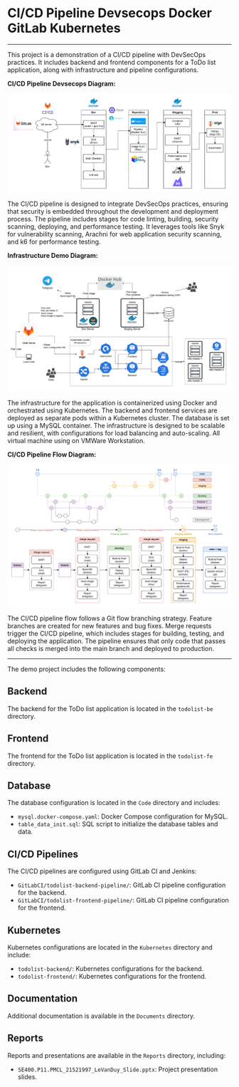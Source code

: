 # CI/CD Pipeline Devsecops Docker GitLab Kubernetes

---

This project is a demonstration of a CI/CD pipeline with DevSecOps practices. It includes backend and frontend components for a ToDo list application, along with infrastructure and pipeline configurations.

**CI/CD Pipeline Devsecops Diagram:**

![Image of CI/CD Pipeline Devsecops Diagram](./assets/CICD_Pipeline_Devsecops_Diagram.png)

The CI/CD pipeline is designed to integrate DevSecOps practices, ensuring that security is embedded throughout the development and deployment process. The pipeline includes stages for code linting, building, security scanning, deploying, and performance testing. It leverages tools like Snyk for vulnerability scanning, Arachni for web application security scanning, and k6 for performance testing.

**Infrastructure Demo Diagram:**

![Image of Infrastructure Demo Diagram](./assets/Infrastructure_Demo_Diagram.png)

The infrastructure for the application is containerized using Docker and orchestrated using Kubernetes. The backend and frontend services are deployed as separate pods within a Kubernetes cluster. The database is set up using a MySQL container. The infrastructure is designed to be scalable and resilient, with configurations for load balancing and auto-scaling. All virtual machine using on VMWare Workstation.

**CI/CD Pipeline Flow Diagram:**

![Image of CI/CD Pipeline Devsecops Diagram](./assets/CICD_Pipeline_Flow_Git_Flow_Diagram.png)

The CI/CD pipeline flow follows a Git flow branching strategy. Feature branches are created for new features and bug fixes. Merge requests trigger the CI/CD pipeline, which includes stages for building, testing, and deploying the application. The pipeline ensures that only code that passes all checks is merged into the main branch and deployed to production.

---

The demo project includes the following components:

## Backend

The backend for the ToDo list application is located in the `todolist-be` directory.

## Frontend

The frontend for the ToDo list application is located in the `todolist-fe` directory.

## Database

The database configuration is located in the `Code` directory and includes:

-   `mysql.docker-compose.yaml`: Docker Compose configuration for MySQL.
-   `table_data_init.sql`: SQL script to initialize the database tables and data.

## CI/CD Pipelines

The CI/CD pipelines are configured using GitLab CI and Jenkins:

-   `GitLabCI/todolist-backend-pipeline/`: GitLab CI pipeline configuration for the backend.
-   `GitLabCI/todolist-frontend-pipeline/`: GitLab CI pipeline configuration for the frontend.

## Kubernetes

Kubernetes configurations are located in the `Kubernetes` directory and include:

-   `todolist-backend/`: Kubernetes configurations for the backend.
-   `todolist-frontend/`: Kubernetes configurations for the frontend.

## Documentation

Additional documentation is available in the `Documents` directory.

## Reports

Reports and presentations are available in the `Reports` directory, including:

-   `SE400.P11.PMCL_21521997_LeVanDuy_Slide.pptx`: Project presentation slides.
